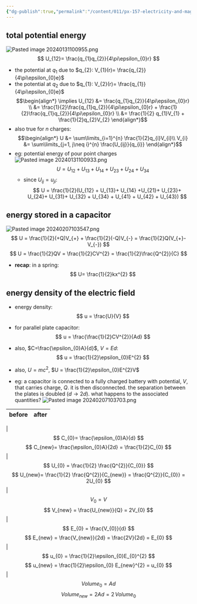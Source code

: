 ```yaml
---
{"dg-publish":true,"permalink":"/content/011/px-157-electricity-and-magnetism/px-157-b-electric-fields/iii-properties/px-157-b11-field-energy/","noteIcon":"1","created":"2025-08-27T13:14:04.796+01:00","updated":"2024-11-26T20:08:46.000+00:00"}
---
```


## total potential energy
![Pasted image 20240131100955.png](/img/user/pics/Pasted%20image%2020240131100955.png)
$$
U_{12}= \frac{q_{1}q_{2}}{4\pi\epsilon_{0}r}
$$
- the potential at $q_{1}$ due to $q_{2}: V_{1}(r)= \frac{q_{2}}{4\pi\epsilon_{0}e}$
- the potential at $q_{2}$ due to $q_{1}: V_{2}(r)= \frac{q_{1}}{4\pi\epsilon_{0}e}$
$$\begin{align*}
	\implies U_{12} &= \frac{q_{1}q_{2}}{4\pi\epsilon_{0}r} \\
	&= \frac{1}{2}\frac{q_{1}q_{2}}{4\pi\epsilon_{0}r} + \frac{1}{2}\frac{q_{1}q_{2}}{4\pi\epsilon_{0}r} \\
	&= \frac{1}{2} q_{1}V_{1} + \frac{1}{2}q_{2}V_{2}
\end{align*}$$
- also true for $n$ charges:
$$\begin{align*}
		U &= \sum\limits_{i=1}^{n} \frac{1}{2}q_{i}V_{i}\\
		V_{i} &= \sum\limits_{j=1, j\neq i}^{n} \frac{U_{ij}}{q_{i}}
	\end{align*}$$
- eg: potential energy of pour point charges
	![Pasted image 20240131100933.png](/img/user/pics/Pasted%20image%2020240131100933.png)
	$$U = U_{12} + U_{13}+ U_{14} + U_{23}+ U_{24} + U_{34}$$
	- since $U_{ij}= u_{ji}:$
$$
U = \frac{1}{2}(U_{12} + U_{13}+ U_{14} +U_{21}+ U_{23}+ U_{24}+ U_{31}+ U_{32} + U_{34} + U_{41} + U_{42} + U_{43})
$$
## energy stored in a capacitor
![Pasted image 20240207103547.png](/img/user/pics/Pasted%20image%2020240207103547.png)
$$
U = \frac{1}{2}(+Q)V_{+} + \frac{1}{2}(-Q)V_{-} = \frac{1}{2}Q(V_{+}-V_{-})
$$
$$
U = \frac{1}{2}QV = \frac{1}{2}CV^{2} = \frac{1}{2}\frac{Q^{2}}{C}
$$
- **recap**: in a spring:
$$
U= \frac{1}{2}kx^{2}
$$
## energy density of the electric field
- energy density:
$$
u = \frac{U}{V}
$$
- for parallel plate capacitor:
$$
u = \frac{\frac{1}{2}CV^{2}}{Ad}
$$
- also, $C=\frac{\epsilon_{0}A}{d}$, $V=Ed:$
$$
u = \frac{1}{2}\epsilon_{0}E^{2}
$$
- also, $U = mc^{2}$, $U = \frac{1}{2}\epsilon_{0}E^{2}V$ 

- eg: a capacitor is connected to a fully charged battery with potential, $V$, that carries charge, $Q$. it is then disconnected. the separation between the plates is doubled ($d\to2d$). what happens to the associated quantities?
![Pasted image 20240207103703.png](/img/user/pics/Pasted%20image%2020240207103703.png)

|                    before                    |                                     after                                     |
|:--------------------------------------------:|:-----------------------------------------------------------------------------:|
|     
$$
C_{0}= \frac{\epsilon_{0}A}{d}
$$
$$
C_{new}= \frac{\epsilon_{0}A}{2d} = \frac{1}{2}C_{0}
$$
|
$$
U_{0} = \frac{1}{2} \frac{Q^{2}}{C_{0}}
$$
$$
U_{new}= \frac{1}{2} \frac{Q^{2}}{C_{new}} = \frac{Q^{2}}{C_{0}} = 2U_{0}
$$
|                
$$
V_{0}=V
$$
$$
V_{new} = \frac{U_{new}}{Q} = 2V_{0}
$$
|        
$$
E_{0} = \frac{V_{0}}{d}
$$
$$
E_{new} = \frac{V_{new}}{2d} = \frac{2V}{2d} = E_{0}
$$
|
$$
u_{0} = \frac{1}{2}\epsilon_{0}E_{0}^{2}
$$
$$
u_{new} = \frac{1}{2}\epsilon_{0} E_{new}^{2} = u_{0}
$$
|            
$$
Volume_{0} = Ad
$$
$$
Volume_{new}=2Ad = 2\,Volume_{0}
$$
